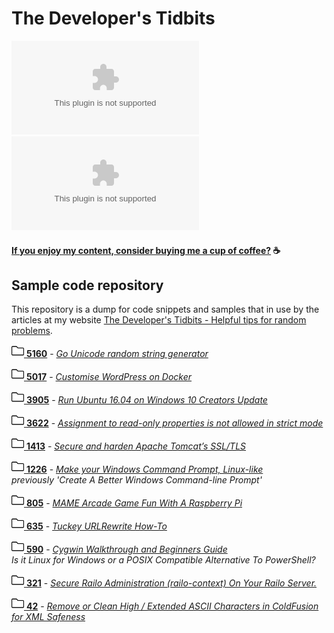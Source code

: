 # The Developer's Tidbits

![GitHub](https://img.shields.io/github/license/bengarrett/devtidbits.com?style=for-the-badge)
![GitHub last commit](https://img.shields.io/github/last-commit/bengarrett/devtidbits.com?style=for-the-badge)

#### [If you enjoy my content, consider buying me a cup of coffee?](https://www.buymeacoffee.com/4rtEGvUIY) ☕

## Sample code repository

This repository is a dump for code snippets and samples that in use by the articles at my website [The Developer's Tidbits - Helpful tips for random problems](https://www.devtidbits.com/).

[<img alt="Folder" width="20px" src="https://raw.githubusercontent.com/bengarrett/devtidbits.com/master/docs/folder.svg" /> __5160__][5160] - _[Go Unicode random string generator](https://devtidbits.com/?p=5160)_

[<img alt="Folder" width="20px" src="https://raw.githubusercontent.com/bengarrett/devtidbits.com/master/docs/folder.svg" /> __5017__][5017] - _[Customise WordPress on Docker](https://devtidbits.com/?p=5017)_

[<img alt="Folder" width="20px" src="https://raw.githubusercontent.com/bengarrett/devtidbits.com/master/docs/folder.svg" /> __3905__][3905] - _[Run Ubuntu 16.04 on Windows 10 Creators Update](https://devtidbits.com/2017/06/08/run-ubuntu-16-04-on-windows-10-creators-update/)_

[<img alt="Folder" width="20px" src="https://raw.githubusercontent.com/bengarrett/devtidbits.com/master/docs/folder.svg" /> __3622__][3622] - _[Assignment to read-only properties is not allowed in strict mode](https://devtidbits.com/2016/06/12/assignment-to-read-only-properties-is-not-allowed-in-strict-mode/)_

[<img alt="Folder" width="20px" src="https://raw.githubusercontent.com/bengarrett/devtidbits.com/master/docs/folder.svg" /> __1413__][1413] - _[Secure and harden Apache Tomcat’s SSL/TLS](https://devtidbits.com/2015/05/13/secure-and-harden-apache-tomcats-ssltls/)_

[<img alt="Folder" width="20px" src="https://raw.githubusercontent.com/bengarrett/devtidbits.com/master/docs/folder.svg" /> __1226__][1226] - _[Make your Windows Command Prompt, Linux-like](https://devtidbits.com/2014/05/21/create-a-better-windows-command-line-prompt/)_ <br>
_previously 'Create A Better Windows Command-line Prompt'_

[<img alt="Folder" width="20px" src="https://raw.githubusercontent.com/bengarrett/devtidbits.com/master/docs/folder.svg" /> __805__][805] - _[MAME Arcade Game Fun With A Raspberry Pi](https://devtidbits.com/2012/11/26/mame-arcade-game-fun-with-a-raspberry-pi/)_

[<img alt="Folder" width="20px" src="https://raw.githubusercontent.com/bengarrett/devtidbits.com/master/docs/folder.svg" /> __635__][635] - _[Tuckey URLRewrite How-To](https://devtidbits.com/2011/11/28/tuckey-urlrewrite-how-to/)_

[<img alt="Folder" width="20px" src="https://raw.githubusercontent.com/bengarrett/devtidbits.com/master/docs/folder.svg" /> __590__][590] - _[Cygwin Walkthrough and Beginners Guide](https://devtidbits.com/2011/07/01/cygwin-walkthrough-and-beginners-guide-is-it-linux-for-windows-or-a-posix-compatible-alternative-to-powershell/)_ <br>
_Is it Linux for Windows or a POSIX Compatible Alternative To PowerShell?_

[<img alt="Folder" width="20px" src="https://raw.githubusercontent.com/bengarrett/devtidbits.com/master/docs/folder.svg" /> __321__][321] - _[Secure Railo Administration (railo-context) On Your Railo Server.](https://devtidbits.com/2010/05/27/hide-block-and-secure-railo-context-from-your-railo-tomcat-jboss-resin-servers/)_

[<img alt="Folder" width="20px" src="https://raw.githubusercontent.com/bengarrett/devtidbits.com/master/docs/folder.svg" /> __42__][42] - _[Remove or Clean High / Extended ASCII Characters in ColdFusion for XML Safeness](https://devtidbits.com/2008/03/11/remove-or-clean-high-extended-ascii-characters-in-coldfusion-for-xml-safeness/)_

[5160]: ../post_5160
[5017]: ../post_5017
[3905]: ../post_3905
[3622]: ../post_3622
[1413]: ../post_1413
[1226]: ../post_1226
[805]: ../post_805
[635]: ../post_635
[590]: ../post_590
[321]: ../post_321
[42]: ../post_42
